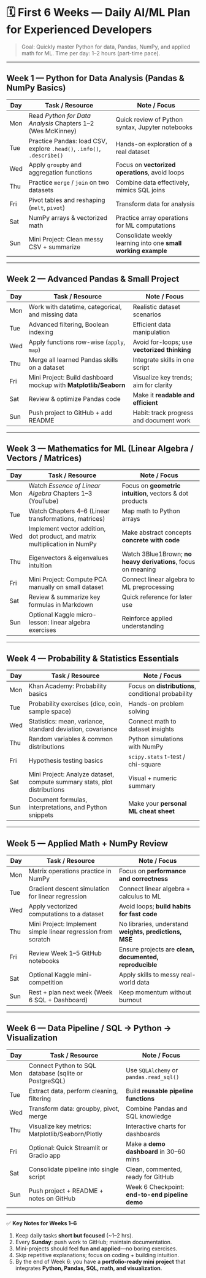 # 🗓 First 6 Weeks — Daily AI/ML Plan for Experienced Developers

> Goal: Quickly master Python for data, Pandas, NumPy, and applied math for ML.
> Time per day: 1–2 hours (part-time pace).

---

## **Week 1 — Python for Data Analysis (Pandas & NumPy Basics)**

| Day | Task / Resource                                                        | Note / Focus                                                   |
| --- | ---------------------------------------------------------------------- | -------------------------------------------------------------- |
| Mon | Read *Python for Data Analysis* Chapters 1–2 (Wes McKinney)            | Quick review of Python syntax, Jupyter notebooks               |
| Tue | Practice Pandas: load CSV, explore `.head()`, `.info()`, `.describe()` | Hands-on exploration of a real dataset                         |
| Wed | Apply `groupby` and aggregation functions                              | Focus on **vectorized operations**, avoid loops                |
| Thu | Practice `merge` / `join` on two datasets                              | Combine data effectively, mimics SQL joins                     |
| Fri | Pivot tables and reshaping (`melt`, `pivot`)                           | Transform data for analysis                                    |
| Sat | NumPy arrays & vectorized math                                         | Practice array operations for ML computations                  |
| Sun | Mini Project: Clean messy CSV + summarize                              | Consolidate weekly learning into one **small working example** |

---

## **Week 2 — Advanced Pandas & Small Project**

| Day | Task / Resource                                                  | Note / Focus                                 |
| --- | ---------------------------------------------------------------- | -------------------------------------------- |
| Mon | Work with datetime, categorical, and missing data                | Realistic dataset scenarios                  |
| Tue | Advanced filtering, Boolean indexing                             | Efficient data manipulation                  |
| Wed | Apply functions row-wise (`apply`, `map`)                        | Avoid for-loops; use **vectorized thinking** |
| Thu | Merge all learned Pandas skills on a dataset                     | Integrate skills in one script               |
| Fri | Mini Project: Build dashboard mockup with **Matplotlib/Seaborn** | Visualize key trends; aim for clarity        |
| Sat | Review & optimize Pandas code                                    | Make it **readable and efficient**           |
| Sun | Push project to GitHub + add README                              | Habit: track progress and document work      |

---

## **Week 3 — Mathematics for ML (Linear Algebra / Vectors / Matrices)**

| Day | Task / Resource                                                            | Note / Focus                                                  |
| --- | -------------------------------------------------------------------------- | ------------------------------------------------------------- |
| Mon | Watch *Essence of Linear Algebra* Chapters 1–3 (YouTube)                   | Focus on **geometric intuition**, vectors & dot products      |
| Tue | Watch Chapters 4–6 (Linear transformations, matrices)                      | Map math to Python arrays                                     |
| Wed | Implement vector addition, dot product, and matrix multiplication in NumPy | Make abstract concepts **concrete with code**                 |
| Thu | Eigenvectors & eigenvalues intuition                                       | Watch 3Blue1Brown; **no heavy derivations**, focus on meaning |
| Fri | Mini Project: Compute PCA manually on small dataset                        | Connect linear algebra to ML preprocessing                    |
| Sat | Review & summarize key formulas in Markdown                                | Quick reference for later use                                 |
| Sun | Optional Kaggle micro-lesson: linear algebra exercises                     | Reinforce applied understanding                               |

---

## **Week 4 — Probability & Statistics Essentials**

| Day | Task / Resource                                                          | Note / Focus                                        |
| --- | ------------------------------------------------------------------------ | --------------------------------------------------- |
| Mon | Khan Academy: Probability basics                                         | Focus on **distributions**, conditional probability |
| Tue | Probability exercises (dice, coin, sample space)                         | Hands-on problem solving                            |
| Wed | Statistics: mean, variance, standard deviation, covariance               | Connect math to dataset insights                    |
| Thu | Random variables & common distributions                                  | Python simulations with NumPy                       |
| Fri | Hypothesis testing basics                                                | `scipy.stats` t-test / chi-square                   |
| Sat | Mini Project: Analyze dataset, compute summary stats, plot distributions | Visual + numeric summary                            |
| Sun | Document formulas, interpretations, and Python snippets                  | Make your **personal ML cheat sheet**               |

---

## **Week 5 — Applied Math + NumPy Review**

| Day | Task / Resource                                               | Note / Focus                                            |
| --- | ------------------------------------------------------------- | ------------------------------------------------------- |
| Mon | Matrix operations practice in NumPy                           | Focus on **performance and correctness**                |
| Tue | Gradient descent simulation for linear regression             | Connect linear algebra + calculus to ML                 |
| Wed | Apply vectorized computations to a dataset                    | Avoid loops; **build habits for fast code**             |
| Thu | Mini Project: Implement simple linear regression from scratch | No libraries, understand **weights, predictions, MSE**  |
| Fri | Review Week 1–5 GitHub notebooks                              | Ensure projects are **clean, documented, reproducible** |
| Sat | Optional Kaggle mini-competition                              | Apply skills to messy real-world data                   |
| Sun | Rest + plan next week (Week 6 SQL + Dashboard)                | Keep momentum without burnout                           |

---

## **Week 6 — Data Pipeline / SQL → Python → Visualization**

| Day | Task / Resource                                       | Note / Focus                                    |
| --- | ----------------------------------------------------- | ----------------------------------------------- |
| Mon | Connect Python to SQL database (sqlite or PostgreSQL) | Use `SQLAlchemy` or `pandas.read_sql()`         |
| Tue | Extract data, perform cleaning, filtering             | Build **reusable pipeline functions**           |
| Wed | Transform data: groupby, pivot, merge                 | Combine Pandas and SQL knowledge                |
| Thu | Visualize key metrics: Matplotlib/Seaborn/Plotly      | Interactive charts for dashboards               |
| Fri | Optional: Quick Streamlit or Gradio app               | Make a **demo dashboard** in 30–60 mins         |
| Sat | Consolidate pipeline into single script               | Clean, commented, ready for GitHub              |
| Sun | Push project + README + notes on GitHub               | Week 6 Checkpoint: **end-to-end pipeline demo** |

---

✅ **Key Notes for Weeks 1–6**

1. Keep daily tasks **short but focused** (\~1–2 hrs).
2. Every **Sunday**: push work to GitHub; maintain documentation.
3. Mini-projects should feel **fun and applied**—no boring exercises.
4. Skip repetitive explanations; focus on coding + building intuition.
5. By the end of Week 6: you have a **portfolio-ready mini project** that integrates **Python, Pandas, SQL, math, and visualization**.

